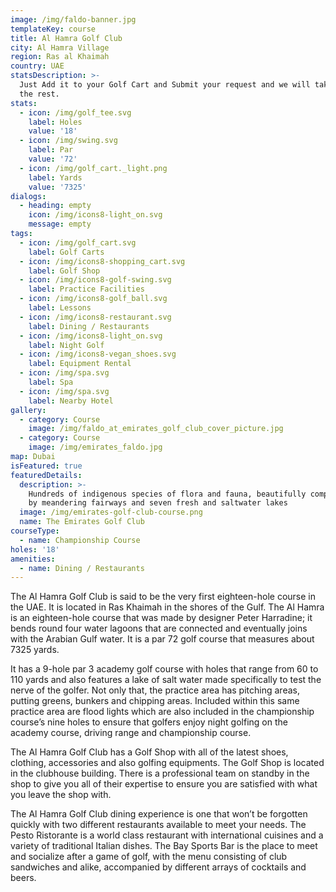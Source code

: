 ```yaml
---
image: /img/faldo-banner.jpg
templateKey: course
title: Al Hamra Golf Club
city: Al Hamra Village
region: Ras al Khaimah
country: UAE
statsDescription: >-
  Just Add it to your Golf Cart and Submit your request and we will take care of
  the rest.
stats:
  - icon: /img/golf_tee.svg
    label: Holes
    value: '18'
  - icon: /img/swing.svg
    label: Par
    value: '72'
  - icon: /img/golf_cart._light.png
    label: Yards
    value: '7325'
dialogs:
  - heading: empty
    icon: /img/icons8-light_on.svg
    message: empty
tags:
  - icon: /img/golf_cart.svg
    label: Golf Carts
  - icon: /img/icons8-shopping_cart.svg
    label: Golf Shop
  - icon: /img/icons8-golf-swing.svg
    label: Practice Facilities
  - icon: /img/icons8-golf_ball.svg
    label: Lessons
  - icon: /img/icons8-restaurant.svg
    label: Dining / Restaurants    
  - icon: /img/icons8-light_on.svg
    label: Night Golf
  - icon: /img/icons8-vegan_shoes.svg
    label: Equipment Rental
  - icon: /img/spa.svg
    label: Spa
  - icon: /img/spa.svg
    label: Nearby Hotel
gallery:
  - category: Course
    image: /img/faldo_at_emirates_golf_club_cover_picture.jpg
  - category: Course
    image: /img/emirates_faldo.jpg
map: Dubai
isFeatured: true
featuredDetails:
  description: >-
    Hundreds of indigenous species of flora and fauna, beautifully complemented
    by meandering fairways and seven fresh and saltwater lakes
  image: /img/emirates-golf-club-course.png
  name: The Emirates Golf Club
courseType:
  - name: Championship Course
holes: '18'
amenities:
  - name: Dining / Restaurants
---
```

The Al Hamra Golf Club is said to be the very first eighteen-hole course in the UAE. It is located in Ras Khaimah in the shores of the Gulf. The Al Hamra is an eighteen-hole course that was made by designer Peter Harradine; it bends round four water lagoons that are connected and eventually joins with the Arabian Gulf water. It is a par 72 golf course that measures about 7325 yards.

It has a 9-hole par 3 academy golf course with holes that range from 60 to 110 yards and also features a lake of salt water made specifically to test the nerve of the golfer. Not only that, the practice area has pitching areas, putting greens, bunkers and chipping areas. Included within this same practice area are flood lights which are also included in the championship course’s nine holes to ensure that golfers enjoy night golfing on the academy course, driving range and championship course.

The Al Hamra Golf Club has a Golf Shop with all of the latest shoes, clothing, accessories and also golfing equipments. The Golf Shop is located in the clubhouse building. There is a professional team on standby in the shop to give you all of their expertise to ensure you are satisfied with what you leave the shop with.

The Al Hamra Golf Club dining experience is one that won’t be forgotten quickly with two different restaurants available to meet your needs. The Pesto Ristorante is a world class restaurant with international cuisines and a variety of traditional Italian dishes. The Bay Sports Bar is the place to meet and socialize after a game of golf, with the menu consisting of club sandwiches and alike, accompanied by different arrays of cocktails and beers.